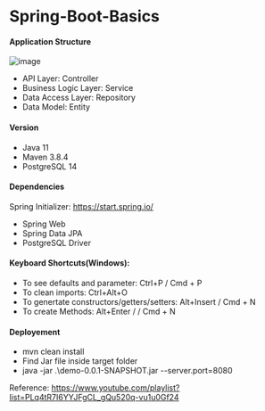 # Spring-Boot-Basics

#### Application Structure
![image](https://user-images.githubusercontent.com/44017133/144742360-2a3c9fb5-dc21-4b5d-af36-dc4379e2b778.png)

- API Layer: Controller
- Business Logic Layer: Service
- Data Access Layer: Repository
- Data Model: Entity

#### Version
- Java 11
- Maven 3.8.4
- PostgreSQL 14

#### Dependencies
Spring Initializer: https://start.spring.io/
- Spring Web
- Spring Data JPA
- PostgreSQL Driver

#### Keyboard Shortcuts(Windows):
- To see defaults and parameter: Ctrl+P / Cmd + P
- To clean imports: Ctrl+Alt+O
- To genertate constructors/getters/setters: Alt+Insert / Cmd + N
- To create Methods: Alt+Enter / / Cmd + N

#### Deployement
- mvn clean install
- Find Jar file inside target folder
- java -jar .\demo-0.0.1-SNAPSHOT.jar --server.port=8080

Reference: https://www.youtube.com/playlist?list=PLq4tR7I6YYJFgCL_gQu520q-vu1u0Gf24


